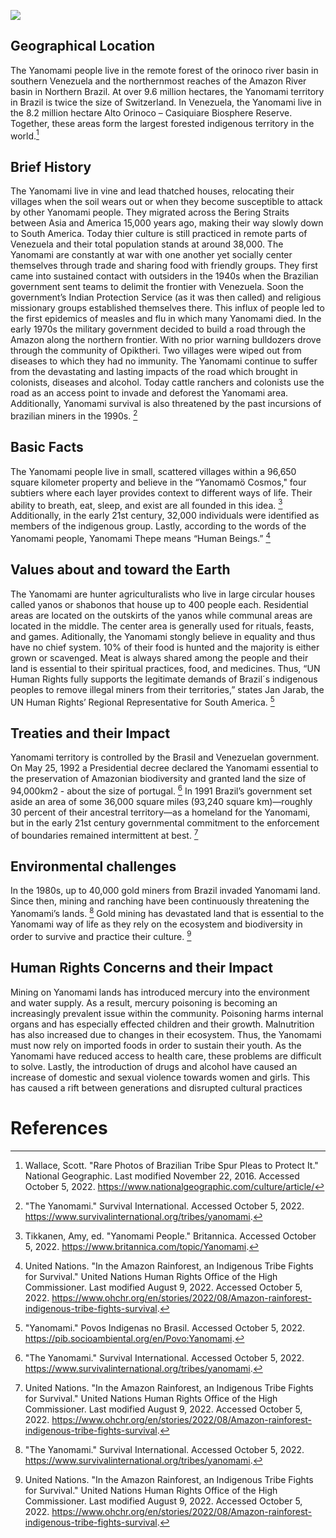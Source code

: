 <a href="https://juncture-digital.org"><img src="https://juncture-digital.org/images/ve-button.png"></a>

<param ve-config 
       title="The Yanomami"
       author="Abby, Naisola and Sneha"
       banner="https://assets.survivalinternational.org/pictures/299/yanomami-maloca_article_column@2x.jpg" 
       layout="vertical">

<!-- Entities discussed throughout the essay are typically defined before the essay text and
     are thus available in all text.  Entity identifiers (QIDs) can be found in either
     Wikipedia or Wikidata (https://www.wikidata.org)> -->
<param ve-entity eid="Q34188"> <!-- Girl with a Pearl Earring painting -->
<param ve-entity eid="Q41264"> <!-- Johannes Vermeer -->
<param ve-entity eid="Q221092"> <!-- Mauritshuis -->
<param ve-entity eid="Q36600"> <!-- The Hague -->

## Geographical Location

The Yanomami people live in the remote forest of the orinoco river basin in southern Venezuela and the northernmost reaches of the Amazon River basin in Northern Brazil. At over 9.6 million hectares, the Yanomami territory in Brazil is twice the size of Switzerland. In Venezuela, the Yanomami live in the 8.2 million hectare Alto Orinoco – Casiquiare Biosphere Reserve. Together, these areas form the largest forested indigenous territory in the world.[^1]
<param ve-entity eid="Q10380751">
<param ve-map center="Q10380751" zoom="8" prefer-geojson>

## Brief History

The Yanomami live in vine and lead thatched houses, relocating their villages when the soil wears out or when they become susceptible to attack by other Yanomami people. They migrated across the Bering Straits between Asia and America 15,000 years ago, making their way slowly down to South America. Today thier culture is still practiced in remote parts of Venezuela and their total population stands at around 38,000. The Yanomami are constantly at war with one another yet socially center themselves through trade and sharing food with friendly groups. They first came into sustained contact with outsiders in the 1940s when the Brazilian government sent teams to delimit the frontier with Venezuela. Soon the government’s Indian Protection Service (as it was then called) and religious missionary groups established themselves there. This influx of people led to the first epidemics of measles and flu in which many Yanomami died. In the early 1970s the military government decided to build a road through the Amazon along the northern frontier. With no prior warning bulldozers drove through the community of Opiktheri. Two villages were wiped out from diseases to which they had no immunity. The Yanomami continue to suffer from the devastating and lasting impacts of the road which brought in colonists, diseases and alcohol. Today cattle ranchers and colonists use the road as an access point to invade and deforest the Yanomami area. Additionally, Yanomami survival is also threatened by the past incursions of brazilian miners in the 1990s. [^2]
<param ve-image 
       label="Girl with a Pearl Earring" 
       description="painting by Johannes Vermeer" 
       license="public domain" 
       url="https://assets.survivalinternational.org/pictures/265/braz-yano-fw-32_screen.jpg">

## Basic Facts

The Yanomami people live in small, scattered villages within a 96,650 square kilometer property and believe in the “Yanomamö Cosmos," four subtiers where each layer provides context to different ways of life. Their ability to breath, eat, sleep, and exist are all founded in this idea. [^3] Additionally, in the early 21st century, 32,000 individuals were identified as members of the indigenous group. Lastly, according to the words of the Yanomami people, Yanomami Thepe means “Human Beings.” [^4]

## Values about and toward the Earth 

The Yanomami are hunter agriculturalists who live in large circular houses called yanos or shabonos that house up to 400 people each. Residential areas are located on the outskirts of the yanos while communal areas are located in the middle. The center area is generally used for rituals, feasts, and games. Aditionally, the Yanomami stongly believe in equality and thus have no chief system. 10% of their food is hunted and the majority is either grown or scavenged. Meat is always shared among the people and their land is essential to their spiritual practices, food, and medicines. Thus, “UN Human Rights fully supports the legitimate demands of Brazil´s indigenous peoples to remove illegal miners from their territories,” states Jan Jarab, the UN Human Rights’ Regional Representative for South America. [^5]
<param ve-image 
       label="Girl with a Pearl Earring" 
       description="painting by Johannes Vermeer" 
       license="public domain" 
       url="https://assets.survivalinternational.org/pictures/299/yanomami-maloca_article_column@2x.jpg">
       
## Treaties and their Impact

Yanomami territory is controlled by the Brasil and Venezuelan government. On May 25, 1992 a Presidential decree declared the Yanomami essential to the preservation of Amazonian biodiversity and granted land the size of 94,000km2 - about the size of portugal. [^6] In 1991 Brazil’s government set aside an area of some 36,000 square miles (93,240 square km)—roughly 30 percent of their ancestral territory—as a homeland for the Yanomami, but in the early 21st century governmental commitment to the enforcement of boundaries remained intermittent at best. [^7]

## Environmental challenges

In the 1980s, up to 40,000 gold miners from Brazil invaded Yanomami land. Since then, mining and ranching have been continuously threatening the Yanomami’s lands. [^8] Gold mining has devastated land that is essential to the Yanomami way of life as they rely on the ecosystem and biodiversity in order to survive and practice their culture. [^9] 
<param ve-image 
       label="Girl with a Pearl Earring" 
       description="painting by Johannes Vermeer" 
       license="public domain" 
       url="https://www.aljazeera.com/wp-content/uploads/2022/04/AP22010724797689.jpg?w=770&resize=770%2C514">

## Human Rights Concerns and their Impact

Mining on Yanomami lands has introduced mercury into the environment and water supply. As a result, mercury poisoning is becoming an increasingly prevalent issue within the community. Poisoning harms internal organs and has especially effected children and their growth. Malnutrition has also increased due to changes in their ecosystem. Thus, the Yanomami must now rely on imported foods in order to sustain their youth. As the Yanomami have 
reduced access to health care, these problems are difficult to solve. Lastly, the introduction of drugs and alcohol have caused an increase of domestic and sexual violence towards women and girls. This has caused a rift between generations and disrupted cultural practices


# References

[^1]: Wallace, Scott. "Rare Photos of Brazilian Tribe Spur Pleas to Protect It." National Geographic. Last modified November 22, 2016. Accessed October 5, 2022. https://www.nationalgeographic.com/culture/article/ 
     
[^2]: "The Yanomami." Survival International. Accessed October 5, 2022. https://www.survivalinternational.org/tribes/yanomami.
     
[^3]: Tikkanen, Amy, ed. "Yanomami People." Britannica. Accessed October 5, 2022. https://www.britannica.com/topic/Yanomami.

[^4]: United Nations. "In the Amazon Rainforest, an Indigenous Tribe Fights for Survival." United Nations Human Rights Office of the High Commissioner. Last modified August 9, 2022. Accessed October 5, 2022. https://www.ohchr.org/en/stories/2022/08/Amazon-rainforest-indigenous-tribe-fights-survival.
   
[^5]: "Yanomami." Povos Indigenas no Brasil. Accessed October 5, 2022. https://pib.socioambiental.org/en/Povo:Yanomami. 

[^6]: "The Yanomami." Survival International. Accessed October 5, 2022. https://www.survivalinternational.org/tribes/yanomami.    

[^7]: United Nations. "In the Amazon Rainforest, an Indigenous Tribe Fights for Survival." United Nations Human Rights Office of the High Commissioner. Last modified August 9, 2022. Accessed October 5, 2022. https://www.ohchr.org/en/stories/2022/08/Amazon-rainforest-indigenous-tribe-fights-survival.

[^8]: "The Yanomami." Survival International. Accessed October 5, 2022. https://www.survivalinternational.org/tribes/yanomami.   

[^9]: United Nations. "In the Amazon Rainforest, an Indigenous Tribe Fights for Survival." United Nations Human Rights Office of the High Commissioner. Last modified August 9, 2022. Accessed October 5, 2022. https://www.ohchr.org/en/stories/2022/08/Amazon-rainforest-indigenous-tribe-fights-survival. 
